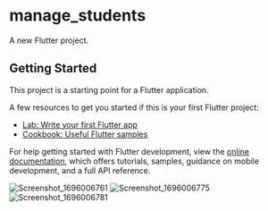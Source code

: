 # manage_students

A new Flutter project.

## Getting Started

This project is a starting point for a Flutter application.

A few resources to get you started if this is your first Flutter project:

- [Lab: Write your first Flutter app](https://docs.flutter.dev/get-started/codelab)
- [Cookbook: Useful Flutter samples](https://docs.flutter.dev/cookbook)

For help getting started with Flutter development, view the
[online documentation](https://docs.flutter.dev/), which offers tutorials,
samples, guidance on mobile development, and a full API reference.

![Screenshot_1696006761](https://github.com/khanhhehehe/manage_students/assets/117183565/7c8dd5b6-1636-4484-a5fe-da82ae76d689)
![Screenshot_1696006775](https://github.com/khanhhehehe/manage_students/assets/117183565/ec46f433-dd40-459e-938d-5a700cb3c3c6)
![Screenshot_1696006781](https://github.com/khanhhehehe/manage_students/assets/117183565/041f4b63-4a62-4d9b-be41-df6b9b3cf350)
